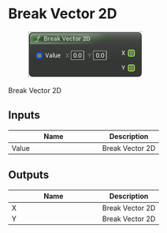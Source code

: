 # Break Vector 2D

<div align="left" data-full-width="false">

<figure><img src="Break_Vector_2D.png" alt=""><figcaption></figcaption></figure>

</div>

Break Vector 2D

## Inputs

<table>
<thead><tr><th width="170">Name</th><th>Description</th></tr></thead>
<tbody>
<tr><td>Value</td><td>Break Vector 2D</td></tr>
</tbody>
</table>

## Outputs

<table>
<thead><tr><th width="170">Name</th><th>Description</th></tr></thead>
<tbody>
<tr><td>X</td><td>Break Vector 2D</td></tr>
<tr><td>Y</td><td>Break Vector 2D</td></tr>
</tbody>
</table>